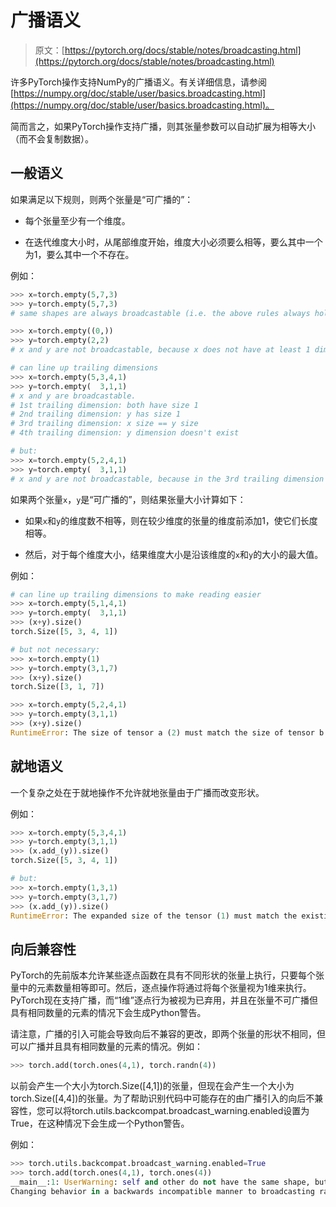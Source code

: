 # 广播语义

> 原文：[https://pytorch.org/docs/stable/notes/broadcasting.html](https://pytorch.org/docs/stable/notes/broadcasting.html)

许多PyTorch操作支持NumPy的广播语义。有关详细信息，请参阅[https://numpy.org/doc/stable/user/basics.broadcasting.html](https://numpy.org/doc/stable/user/basics.broadcasting.html)。

简而言之，如果PyTorch操作支持广播，则其张量参数可以自动扩展为相等大小（而不会复制数据）。

## 一般语义

如果满足以下规则，则两个张量是“可广播的”：

+   每个张量至少有一个维度。

+   在迭代维度大小时，从尾部维度开始，维度大小必须要么相等，要么其中一个为1，要么其中一个不存在。

例如：

```py
>>> x=torch.empty(5,7,3)
>>> y=torch.empty(5,7,3)
# same shapes are always broadcastable (i.e. the above rules always hold)

>>> x=torch.empty((0,))
>>> y=torch.empty(2,2)
# x and y are not broadcastable, because x does not have at least 1 dimension

# can line up trailing dimensions
>>> x=torch.empty(5,3,4,1)
>>> y=torch.empty(  3,1,1)
# x and y are broadcastable.
# 1st trailing dimension: both have size 1
# 2nd trailing dimension: y has size 1
# 3rd trailing dimension: x size == y size
# 4th trailing dimension: y dimension doesn't exist

# but:
>>> x=torch.empty(5,2,4,1)
>>> y=torch.empty(  3,1,1)
# x and y are not broadcastable, because in the 3rd trailing dimension 2 != 3 
```

如果两个张量`x`，`y`是“可广播的”，则结果张量大小计算如下：

+   如果`x`和`y`的维度数不相等，则在较少维度的张量的维度前添加1，使它们长度相等。

+   然后，对于每个维度大小，结果维度大小是沿该维度的`x`和`y`的大小的最大值。

例如：

```py
# can line up trailing dimensions to make reading easier
>>> x=torch.empty(5,1,4,1)
>>> y=torch.empty(  3,1,1)
>>> (x+y).size()
torch.Size([5, 3, 4, 1])

# but not necessary:
>>> x=torch.empty(1)
>>> y=torch.empty(3,1,7)
>>> (x+y).size()
torch.Size([3, 1, 7])

>>> x=torch.empty(5,2,4,1)
>>> y=torch.empty(3,1,1)
>>> (x+y).size()
RuntimeError: The size of tensor a (2) must match the size of tensor b (3) at non-singleton dimension 1 
```

## 就地语义

一个复杂之处在于就地操作不允许就地张量由于广播而改变形状。

例如：

```py
>>> x=torch.empty(5,3,4,1)
>>> y=torch.empty(3,1,1)
>>> (x.add_(y)).size()
torch.Size([5, 3, 4, 1])

# but:
>>> x=torch.empty(1,3,1)
>>> y=torch.empty(3,1,7)
>>> (x.add_(y)).size()
RuntimeError: The expanded size of the tensor (1) must match the existing size (7) at non-singleton dimension 2. 
```

## 向后兼容性

PyTorch的先前版本允许某些逐点函数在具有不同形状的张量上执行，只要每个张量中的元素数量相等即可。然后，逐点操作将通过将每个张量视为1维来执行。PyTorch现在支持广播，而“1维”逐点行为被视为已弃用，并且在张量不可广播但具有相同数量的元素的情况下会生成Python警告。

请注意，广播的引入可能会导致向后不兼容的更改，即两个张量的形状不相同，但可以广播并且具有相同数量的元素的情况。例如：

```py
>>> torch.add(torch.ones(4,1), torch.randn(4)) 
```

以前会产生一个大小为torch.Size([4,1])的张量，但现在会产生一个大小为torch.Size([4,4])的张量。为了帮助识别代码中可能存在的由广播引入的向后不兼容性，您可以将torch.utils.backcompat.broadcast_warning.enabled设置为True，在这种情况下会生成一个Python警告。

例如：

```py
>>> torch.utils.backcompat.broadcast_warning.enabled=True
>>> torch.add(torch.ones(4,1), torch.ones(4))
__main__:1: UserWarning: self and other do not have the same shape, but are broadcastable, and have the same number of elements.
Changing behavior in a backwards incompatible manner to broadcasting rather than viewing as 1-dimensional. 
```
